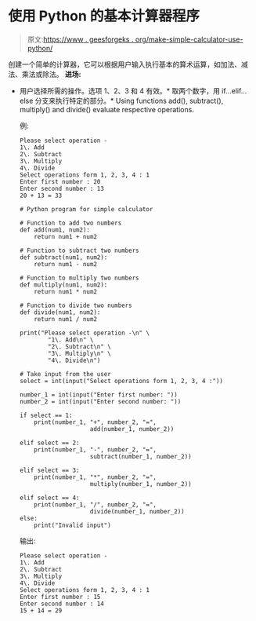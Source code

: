 # 使用 Python 的基本计算器程序

> 原文:[https://www . geesforgeks . org/make-simple-calculator-use-python/](https://www.geeksforgeeks.org/make-simple-calculator-using-python/)

创建一个简单的计算器，它可以根据用户输入执行基本的算术运算，如加法、减法、乘法或除法。
**进场:**

*   用户选择所需的操作。选项 1、2、3 和 4 有效。*   取两个数字，用 if…elif…else 分支来执行特定的部分。*   Using functions add(), subtract(), multiply() and divide() evaluate respective operations.

    例:

    ```
    Please select operation -
    1\. Add
    2\. Subtract
    3\. Multiply
    4\. Divide
    Select operations form 1, 2, 3, 4 : 1
    Enter first number : 20
    Enter second number : 13
    20 + 13 = 33

    ```

    ```
    # Python program for simple calculator

    # Function to add two numbers 
    def add(num1, num2):
        return num1 + num2

    # Function to subtract two numbers 
    def subtract(num1, num2):
        return num1 - num2

    # Function to multiply two numbers
    def multiply(num1, num2):
        return num1 * num2

    # Function to divide two numbers
    def divide(num1, num2):
        return num1 / num2

    print("Please select operation -\n" \
            "1\. Add\n" \
            "2\. Subtract\n" \
            "3\. Multiply\n" \
            "4\. Divide\n")

    # Take input from the user 
    select = int(input("Select operations form 1, 2, 3, 4 :"))

    number_1 = int(input("Enter first number: "))
    number_2 = int(input("Enter second number: "))

    if select == 1:
        print(number_1, "+", number_2, "=",
                        add(number_1, number_2))

    elif select == 2:
        print(number_1, "-", number_2, "=",
                        subtract(number_1, number_2))

    elif select == 3:
        print(number_1, "*", number_2, "=",
                        multiply(number_1, number_2))

    elif select == 4:
        print(number_1, "/", number_2, "=",
                        divide(number_1, number_2))
    else:
        print("Invalid input")
    ```

    输出:

    ```
    Please select operation -
    1\. Add
    2\. Subtract
    3\. Multiply
    4\. Divide
    Select operations form 1, 2, 3, 4 : 1
    Enter first number : 15
    Enter second number : 14
    15 + 14 = 29

    ```